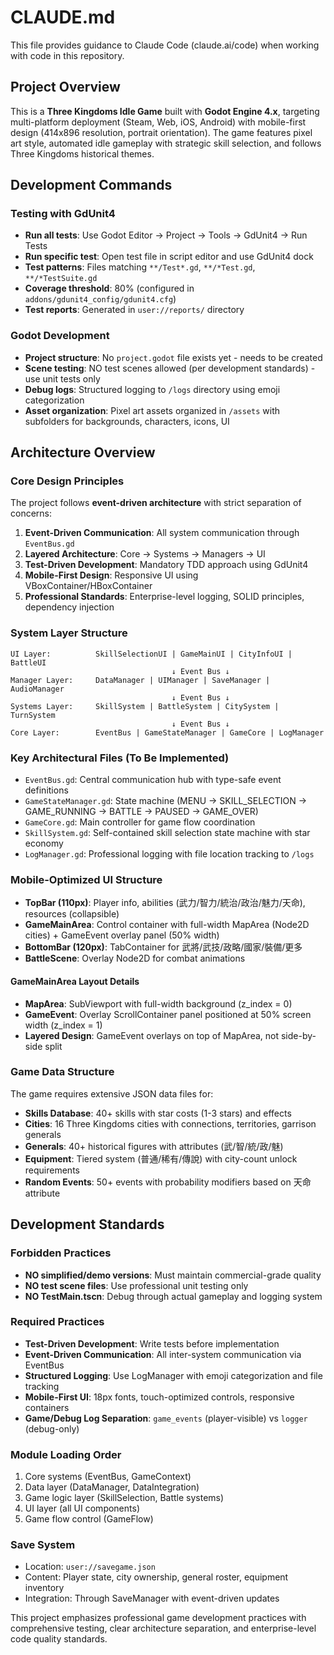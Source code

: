 # CLAUDE.md

This file provides guidance to Claude Code (claude.ai/code) when working with code in this repository.

## Project Overview

This is a **Three Kingdoms Idle Game** built with **Godot Engine 4.x**, targeting multi-platform deployment (Steam, Web, iOS, Android) with mobile-first design (414x896 resolution, portrait orientation). The game features pixel art style, automated idle gameplay with strategic skill selection, and follows Three Kingdoms historical themes.

## Development Commands

### Testing with GdUnit4
- **Run all tests**: Use Godot Editor → Project → Tools → GdUnit4 → Run Tests
- **Run specific test**: Open test file in script editor and use GdUnit4 dock
- **Test patterns**: Files matching `**/Test*.gd`, `**/*Test.gd`, `**/*TestSuite.gd`
- **Coverage threshold**: 80% (configured in `addons/gdunit4_config/gdunit4.cfg`)
- **Test reports**: Generated in `user://reports/` directory

### Godot Development
- **Project structure**: No `project.godot` file exists yet - needs to be created
- **Scene testing**: NO test scenes allowed (per development standards) - use unit tests only
- **Debug logs**: Structured logging to `/logs` directory using emoji categorization
- **Asset organization**: Pixel art assets organized in `/assets` with subfolders for backgrounds, characters, icons, UI

## Architecture Overview

### Core Design Principles
The project follows **event-driven architecture** with strict separation of concerns:

1. **Event-Driven Communication**: All system communication through `EventBus.gd`
2. **Layered Architecture**: Core → Systems → Managers → UI
3. **Test-Driven Development**: Mandatory TDD approach using GdUnit4
4. **Mobile-First Design**: Responsive UI using VBoxContainer/HBoxContainer
5. **Professional Standards**: Enterprise-level logging, SOLID principles, dependency injection

### System Layer Structure
```
UI Layer:          SkillSelectionUI | GameMainUI | CityInfoUI | BattleUI
                                    ↓ Event Bus ↓
Manager Layer:     DataManager | UIManager | SaveManager | AudioManager
                                    ↓ Event Bus ↓
Systems Layer:     SkillSystem | BattleSystem | CitySystem | TurnSystem
                                    ↓ Event Bus ↓
Core Layer:        EventBus | GameStateManager | GameCore | LogManager
```

### Key Architectural Files (To Be Implemented)
- `EventBus.gd`: Central communication hub with type-safe event definitions
- `GameStateManager.gd`: State machine (MENU → SKILL_SELECTION → GAME_RUNNING → BATTLE → PAUSED → GAME_OVER)
- `GameCore.gd`: Main controller for game flow coordination
- `SkillSystem.gd`: Self-contained skill selection state machine with star economy
- `LogManager.gd`: Professional logging with file location tracking to `/logs`

### Mobile-Optimized UI Structure
- **TopBar (110px)**: Player info, abilities (武力/智力/統治/政治/魅力/天命), resources (collapsible)
- **GameMainArea**: Control container with full-width MapArea (Node2D cities) + GameEvent overlay panel (50% width)
- **BottomBar (120px)**: TabContainer for 武將/武技/政略/國家/裝備/更多
- **BattleScene**: Overlay Node2D for combat animations

#### GameMainArea Layout Details
- **MapArea**: SubViewport with full-width background (z_index = 0)
- **GameEvent**: Overlay ScrollContainer panel positioned at 50% screen width (z_index = 1)
- **Layered Design**: GameEvent overlays on top of MapArea, not side-by-side split

### Game Data Structure
The game requires extensive JSON data files for:
- **Skills Database**: 40+ skills with star costs (1-3 stars) and effects
- **Cities**: 16 Three Kingdoms cities with connections, territories, garrison generals
- **Generals**: 40+ historical figures with attributes (武/智/統/政/魅)
- **Equipment**: Tiered system (普通/稀有/傳說) with city-count unlock requirements
- **Random Events**: 50+ events with probability modifiers based on 天命 attribute

## Development Standards

### Forbidden Practices
- **NO simplified/demo versions**: Must maintain commercial-grade quality
- **NO test scene files**: Use professional unit testing only
- **NO TestMain.tscn**: Debug through actual gameplay and logging system

### Required Practices
- **Test-Driven Development**: Write tests before implementation
- **Event-Driven Communication**: All inter-system communication via EventBus
- **Structured Logging**: Use LogManager with emoji categorization and file tracking
- **Mobile-First UI**: 18px fonts, touch-optimized controls, responsive containers
- **Game/Debug Log Separation**: `game_events` (player-visible) vs `logger` (debug-only)

### Module Loading Order
1. Core systems (EventBus, GameContext)
2. Data layer (DataManager, DataIntegration)
3. Game logic layer (SkillSelection, Battle systems)
4. UI layer (all UI components)
5. Game flow control (GameFlow)

### Save System
- Location: `user://savegame.json`
- Content: Player state, city ownership, general roster, equipment inventory
- Integration: Through SaveManager with event-driven updates

This project emphasizes professional game development practices with comprehensive testing, clear architecture separation, and enterprise-level code quality standards.